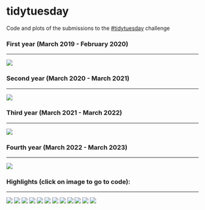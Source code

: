 # tidytuesday

Code and plots of the submissions to the [#tidytuesday](https://github.com/rfordatascience/tidytuesday) challenge  

### First year (March 2019 - February 2020)
---
![](yearly-roundup/52-weeks/52.png)  

### Second year (March 2020 - March 2021)
---
![](yearly-roundup/second-year/secondyear.png)  

### Third year (March 2021 - March 2022)
---
![](yearly-roundup/third-year/third-year.png)  

### Fourth year (March 2022 - March 2023)
---
![](yearly-roundup/fourth-year/fourth-year.png)  

### Highlights (click on image to go to code): <br>
---
<div class="row"> 
  <div class="column">
	<a href="2021/2021-week8"><img src="2021/2021-week8/plots/employed.png"></a>
	<a href="2022/2022-week12"><img src="2022/2022-week12/plots/babynames-VC.png"></a>
	<a href="2021/2021-week36"><img src="2021/2021-week36/plots/formula1.png"></a>
  	<a href="2020/2020-week31"><img src="2020/2020-week31/plots/penguins.png"></a>
	<a href="2020/2020-week15"><img src="2020/2020-week15/plots/tour-de-france.png"></a>
	<a href="2021/2021-week1"><img src="2021/2021-week1/plots/transit-cost.png"></a>
  	<a href="2020/2020-week08"><img src="2020/2020-week08/plots/food-consumption.png"></a>
	<a href="2019/2019-week-51"><img src="2019/2019-week-51/plots/dog-friendliness.png"></a>
	<a href="2019/2019-week-40"><img src="2019/2019-week-40/figures/pizza-likert.png"></a>
	<a href="2019/2019-week-33"><img src="2019/2019-week-33/emperors_table.png"></a>
	<a href="2019/2019-week-32"><img src="2019/2019-week-32/bob_ross.png"></a>
	<a href="2019/2019-week-23"><img src="2019/2019-week-23/ramen.png"></a>
  </div>
</div>
